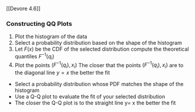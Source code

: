 [[Devore 4.6]]
### Constructing QQ Plots 
1. Plot the histogram of the data
2. Select a probability distribution based on the shape of the histogram
3. Let $F(x)$ be the CDF of the selected distribution compute the theoretical quantiles $F^{-1}(q_i)$ 
4. Plot the points $(F^{-1}(q_i), x_i)$ 
The closer that the points $(F^{-1}(q_i), x_i)$ are to the diagonal line $y=x$ the better the fit

- Select a probability distribution whose PDF matches the shape of the histogram
- Use a Q-Q plot to evaluate the fit of your selected distribution
- The closer the Q-Q plot is to the straight line y= x the better the fit